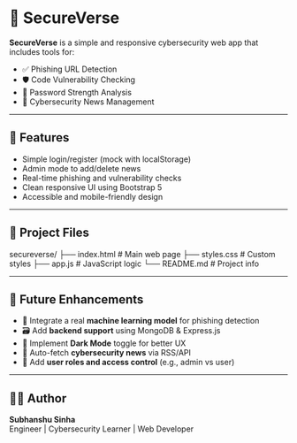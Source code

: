 # 🔐 SecureVerse

**SecureVerse** is a simple and responsive cybersecurity web app that includes tools for:

- ✅ Phishing URL Detection  
- 🛡️ Code Vulnerability Checking  
- 🔐 Password Strength Analysis  
- 📰 Cybersecurity News Management  

---

## 🚀 Features

- Simple login/register (mock with localStorage)
- Admin mode to add/delete news
- Real-time phishing and vulnerability checks
- Clean responsive UI using Bootstrap 5
- Accessible and mobile-friendly design

---

## 📁 Project Files

secureverse/
├── index.html # Main web page
├── styles.css # Custom styles
├── app.js # JavaScript logic
└── README.md # Project info

---

## 📌 Future Enhancements

- 🤖 Integrate a real **machine learning model** for phishing detection  
- 🗃️ Add **backend support** using MongoDB & Express.js  
- 🌙 Implement **Dark Mode** toggle for better UX  
- 📰 Auto-fetch **cybersecurity news** via RSS/API  
- 🔐 Add **user roles and access control** (e.g., admin vs user)

---

## 👨‍💻 Author

**Subhanshu Sinha**  
Engineer | Cybersecurity Learner | Web Developer  
